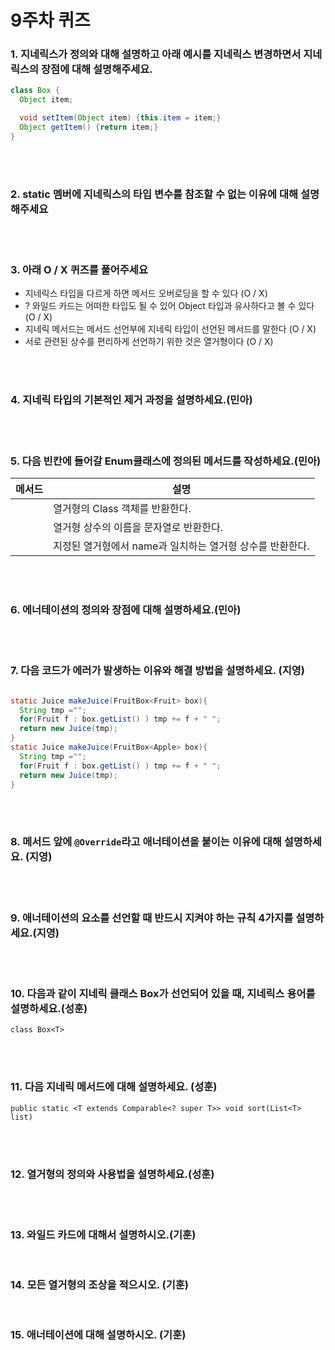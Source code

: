 # 9주차 퀴즈

### 1. 지네릭스가 정의와 대해 설명하고 아래 예시를 지네릭스 변경하면서 지네릭스의 장점에 대해 설명해주세요.
```java
class Box {
  Object item;

  void setItem(Object item) {this.item = item;}
  Object getItem() {return item;}
}

```

<br></br>

### 2. static 멤버에 지네릭스의 타입 변수를 참조할 수 없는 이유에 대해 설명해주세요


<br></br>


### 3. 아래 O / X 퀴즈를 풀어주세요
- 지네릭스 타입을 다르게 하면 메서드 오버로딩을 할 수 있다 (O / X)
- ? 와일드 카드는 어떠한 타입도 될 수 있어 Object 타입과 유사하다고 볼 수 있다 (O / X)
- 지네릭 메서드는 메서드 선언부에 지네릭 타입이 선언된 메서드를 말한다 (O / X)
- 서로 관련된 상수를 편리하게 선언하기 위한 것은 열거형이다 (O / X)

<br></br>

### 4. 지네릭 타입의 기본적인 제거 과정을 설명하세요.(민아)

<br></br>

### 5. 다음 빈칸에 들어갈 Enum클래스에 정의된 메서드를 작성하세요.(민아)
|메서드|설명|
|:-----:|-----|
||열거형의 Class 객체를 반환한다.|
||열거형 상수의 이름을 문자열로 반환한다.|
||지정된 열거형에서 name과 일치하는 열거형 상수를 반환한다.|

<br></br>

### 6. 에너테이션의 정의와 장점에 대해 설명하세요.(민아)

<br></br>

### 7. 다음 코드가 에러가 발생하는 이유와 해결 방법을 설명하세요. (지영) 
```java

static Juice makeJuice(FruitBox<Fruit> box){
  String tmp ="";
  for(Fruit f : box.getList() ) tmp += f + " ";
  return new Juice(tmp);
}
static Juice makeJuice(FruitBox<Apple> box){
  String tmp ="";
  for(Fruit f : box.getList() ) tmp += f + " ";
  return new Juice(tmp);
}

```

<br></br>

### 8. 메서드 앞에 `@Override`라고 애너테이션을 붙이는 이유에 대해 설명하세요. (지영)

<br></br>

### 9. 애너테이션의 요소를 선언할 때 반드시 지켜야 하는 규칙 4가지를 설명하세요.(지영)

<br></br>

### 10. 다음과 같이 지네릭 클래스 Box가 선언되어 있을 때, 지네릭스 용어를 설명하세요.(성훈)

```
class Box<T>
```

<br></br>

### 11. 다음 지네릭 메서드에 대해 설명하세요. (성훈)

```
public static <T extends Comparable<? super T>> void sort(List<T> list)
```

<br></br>

### 12. 열거형의 정의와 사용법을 설명하세요.(성훈)

<br></br>

### 13. 와일드 카드에 대해서 설명하시오.(기훈)

<br>

### 14. 모든 열거형의 조상을 적으시오. (기훈)

<br>

### 15. 애너테이션에 대해 설명하시오. (기훈)

<br>

